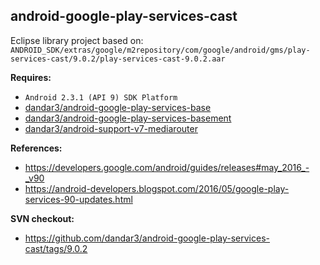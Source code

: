 ## android-google-play-services-cast

Eclipse library project based on:<br/>
`ANDROID_SDK/extras/google/m2repository/com/google/android/gms/play-services-cast/9.0.2/play-services-cast-9.0.2.aar`

**Requires:**
- `Android 2.3.1 (API 9) SDK Platform`
- [dandar3/android-google-play-services-base](https://github.com/dandar3/android-google-play-services-base)
- [dandar3/android-google-play-services-basement](https://github.com/dandar3/android-google-play-services-basement)
- [dandar3/android-support-v7-mediarouter](https://github.com/dandar3/android-support-v7-mediarouter)

**References:**
- https://developers.google.com/android/guides/releases#may_2016_-_v90
- https://android-developers.blogspot.com/2016/05/google-play-services-90-updates.html

**SVN checkout:**
* https://github.com/dandar3/android-google-play-services-cast/tags/9.0.2